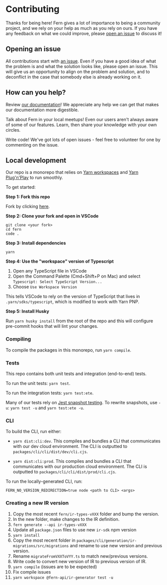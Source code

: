 # Contributing

Thanks for being here! Fern gives a lot of importance to being a community project, and we rely on your help as much as you rely on ours. If you have any feedback on what we could improve, please [open an issue](https://github.com/fern-api/fern/issues/new) to discuss it!

## Opening an issue

All contributions start with [an issue](https://github.com/fern-api/fern/issues/new). Even if you have a good idea of what the problem is and what the solution looks like, please open an issue. This will give us an opportunity to align on the problem and solution, and to deconflict in the case that somebody else is already working on it.

## How can you help?

Review [our documentation](https://buildwithfern.com/docs)! We appreciate any help we can get that makes our documentation more digestible.

Talk about Fern in your local meetups! Even our users aren't always aware of some of our features. Learn, then share your knowledge with your own circles.

Write code! We've got lots of open issues - feel free to volunteer for one by commenting on the issue.

## Local development

Our repo is a monorepo that relies on [Yarn workspaces](https://yarnpkg.com/features/workspaces) and [Yarn Plug'n'Play](https://yarnpkg.com/features/pnp) to run smoothly.

To get started:

**Step 1: Fork this repo**

Fork by clicking [here](https://github.com/fern-api/fern/fork).

**Step 2: Clone your fork and open in VSCode**

```
git clone <your fork>
cd fern
code .
```

**Step 3: Install dependencies**

```
yarn
```

**Step 4: Use the "workspace" version of Typescript**

1. Open any TypeScript file in VSCode
2. Open the Command Palette (Cmd+Shift+P on Mac) and select `Typescript: Select TypeScript Version...`
3. Choose `Use Workspace Version`

This tells VSCode to rely on the version of TypeScript that lives in `.yarn/sdks/typescript`, which
is modified to work with Yarn PNP.

**Step 5: Install Husky**

Run `yarn husky install` from the root of the repo and this will configure pre-commit hooks that will
lint your changes.

### Compiling

To compile the packages in this monorepo, run `yarn compile`.

### Tests

This repo contains both unit tests and integration (end-to-end) tests.

To run the unit tests: `yarn test`.

To run the integration tests: `yarn test:ete`.

Many of our tests rely on [Jest snapshot testing](https://jestjs.io/docs/snapshot-testing). To rewrite snapshots, use `-u`: `yarn test -u` and `yarn test:ete -u`.

### CLI

To build the CLI, run either:

- `yarn dist:cli:dev`. This compiles and bundles a CLI that communicates with our dev cloud environment. The CLI is outputted to `packages/cli/cli/dist/dev/cli.cjs`.

- `yarn dist:cli:prod`. This compiles and bundles a CLI that communicates with our production cloud environment. The CLI is outputted to `packages/cli/cli/dist/prod/cli.cjs`.

To run the locally-generated CLI, run:

```
FERN_NO_VERSION_REDIRECTION=true node <path to CLI> <args>
```

### Creating a new IR version

1. Copy the most recent `fern/ir-types-vXXX` folder and bump the version.
2. In the new folder, make changes to the IR definition.
3. `fern generate --api ir-types-vXXX`
4. Update all `package.json` files to use new `ir-sdk` npm version
5. `yarn install`
6. Copy the most recent folder in `packages/cli/generation/ir-migrations/src/migrations` and rename to use new version and previous version.
7. Rename `migrateFromVXXToVYY.ts` to match new/previous versions.
8. Write code to convert new version of IR to previous version of IR.
9. `yarn compile` (issues are to be expected)
10. Fix compile issues
11. `yarn workspace @fern-api/ir-generator test -u`
